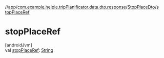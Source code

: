 //[app](../../../index.md)/[com.example.helpie.tripPlanificator.data.dto.response](../index.md)/[StopPlaceDto](index.md)/[stopPlaceRef](stop-place-ref.md)

# stopPlaceRef

[androidJvm]\
val [stopPlaceRef](stop-place-ref.md): [String](https://kotlinlang.org/api/latest/jvm/stdlib/kotlin/-string/index.html)
